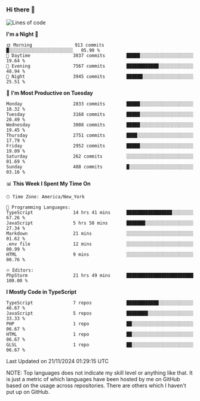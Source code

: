### Hi there 👋

<!--
**LynxJinxxy/LynxJinxxy** is a ✨ _special_ ✨ repository because its `README.md` (this file) appears on your GitHub profile.

Here are some ideas to get you started:

- 🔭 I’m currently working on ...
- 🌱 I’m currently learning ...
- 👯 I’m looking to collaborate on ...
- 🤔 I’m looking for help with ...
- 💬 Ask me about ...
- 📫 How to reach me: ...
- 😄 Pronouns: ...
- ⚡ Fun fact: ...
-->

<!--START_SECTION:waka-->
![Lines of code](https://img.shields.io/badge/From%20Hello%20World%20I%27ve%20Written-32.2%20million%20lines%20of%20code-blue)

**I'm a Night 🦉** 

```text
🌞 Morning                913 commits         █░░░░░░░░░░░░░░░░░░░░░░░░   05.90 % 
🌆 Daytime                3037 commits        █████░░░░░░░░░░░░░░░░░░░░   19.64 % 
🌃 Evening                7567 commits        ████████████░░░░░░░░░░░░░   48.94 % 
🌙 Night                  3945 commits        ██████░░░░░░░░░░░░░░░░░░░   25.51 % 
```
📅 **I'm Most Productive on Tuesday** 

```text
Monday                   2833 commits        █████░░░░░░░░░░░░░░░░░░░░   18.32 % 
Tuesday                  3168 commits        █████░░░░░░░░░░░░░░░░░░░░   20.49 % 
Wednesday                3008 commits        █████░░░░░░░░░░░░░░░░░░░░   19.45 % 
Thursday                 2751 commits        ████░░░░░░░░░░░░░░░░░░░░░   17.79 % 
Friday                   2952 commits        █████░░░░░░░░░░░░░░░░░░░░   19.09 % 
Saturday                 262 commits         ░░░░░░░░░░░░░░░░░░░░░░░░░   01.69 % 
Sunday                   488 commits         █░░░░░░░░░░░░░░░░░░░░░░░░   03.16 % 
```


📊 **This Week I Spent My Time On** 

```text
🕑︎ Time Zone: America/New_York

💬 Programming Languages: 
TypeScript               14 hrs 41 mins      █████████████████░░░░░░░░   67.26 % 
JavaScript               5 hrs 58 mins       ███████░░░░░░░░░░░░░░░░░░   27.34 % 
Markdown                 21 mins             ░░░░░░░░░░░░░░░░░░░░░░░░░   01.62 % 
.env file                12 mins             ░░░░░░░░░░░░░░░░░░░░░░░░░   00.99 % 
HTML                     9 mins              ░░░░░░░░░░░░░░░░░░░░░░░░░   00.76 % 

🔥 Editors: 
PhpStorm                 21 hrs 49 mins      █████████████████████████   100.00 % 
```

**I Mostly Code in TypeScript** 

```text
TypeScript               7 repos             ████████████░░░░░░░░░░░░░   46.67 % 
JavaScript               5 repos             ████████░░░░░░░░░░░░░░░░░   33.33 % 
PHP                      1 repo              ██░░░░░░░░░░░░░░░░░░░░░░░   06.67 % 
HTML                     1 repo              ██░░░░░░░░░░░░░░░░░░░░░░░   06.67 % 
GLSL                     1 repo              ██░░░░░░░░░░░░░░░░░░░░░░░   06.67 % 
```




 Last Updated on 21/11/2024 01:29:15 UTC
<!--END_SECTION:waka-->
NOTE: Top languages does not indicate my skill level or anything like that. It is just a metric of which languages have been hosted by me on GitHub based on the usage across repositories. There are others which I haven't put up on GitHub.
